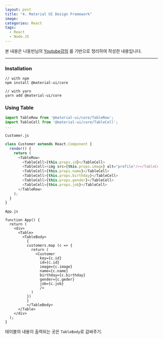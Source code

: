 ```yaml
---
layout: post
title: "4. Material UI Design Framework"
image:
categories: React
tags:
  - React
  - Node.JS
---
```


본 내용은 나동빈님의 [Youtube강의](https://www.youtube.com/playlist?list=PLRx0vPvlEmdD1pSqKZiTihy5rplxecNpz) 를 기반으로 정리하여 작성한 내용입니다.

---

### Installation

```
// with npm
npm install @material-ui/core

// with yarn
yarn add @material-ui/core

```

### Using Table

```javascript
import TableRow from '@material-ui/core/TableRow';
import TableCell from '@material-ui/core/TableCell';
...
```

`Customer.js`
```javascript
class Customer extends React.Component {
  render() {
    return (
      <TableRow>
        <TableCell>{this.props.id}</TableCell>
        <TableCell><img src={this.props.image} alt="profile"/></TableCell>
        <TableCell>{this.props.name}</TableCell>
        <TableCell>{this.props.birthday}</TableCell>
        <TableCell>{this.props.gender}</TableCell>
        <TableCell>{this.props.job}</TableCell>
      </TableRow>
    );
  }
}
```

`App.js`
```
function App() {
  return (
    <div>
      <Table>
        <TableBody>
          {
          customers.map (c => {
            return (
              <Customer
                key={c.id}
                id={c.id}
                image={c.image}
                name={c.name}
                birthday={c.birthday}
                gender={c.geder}
                job={c.job}
                />
            )
          })
          }
          </TableBody>
      </Table>
    </div>
  );
}
```
테이블의 내용이 출력되는 곳은 `TableBody`로 감싸주기.


